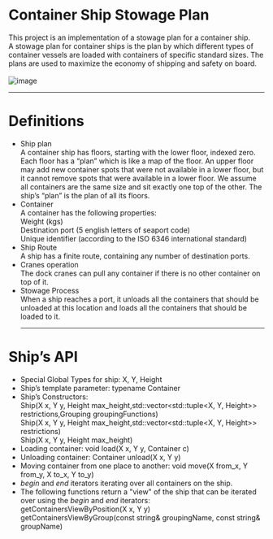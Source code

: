# Container Ship Stowage Plan <br/>
This project is an implementation of a stowage plan for a container ship.<br/>
A stowage plan for container ships is the plan by which different types of container vessels are loaded with containers of specific standard sizes. The plans are used to maximize the economy of shipping and safety on board. <br/>  <br/>
![image](https://user-images.githubusercontent.com/98098222/156651366-36df2b77-2a21-4f3b-b6bb-1facd1e374e4.png) <br/>
_________________________________________________________________________________________________________________________________________________________________________________

# Definitions <br/>
- Ship plan<br/>
  A container ship has floors, starting with the lower floor, indexed zero. Each floor has a “plan” which is like a map of the floor.
  An upper floor may add new container spots that were not available in a lower floor, but
  it cannot remove spots that were available in a lower floor.
  We assume all containers are the same size and sit exactly one top of the other.
  The ship’s “plan” is the plan of all its floors. <br/>
- Container <br/>
  A container has the following properties: <br/>
  Weight (kgs) <br/>
  Destination port (5 english letters of seaport code) <br/>
   Unique identifier (according to the ISO 6346 international standard) <br/>
- Ship Route <br/>
  A ship has a finite route, containing any number of destination ports. <br/>
- Cranes operation <br/>
  The dock cranes can pull any container if there is no other container on top of it. <br/>
- Stowage Process  <br/>
  When a ship reaches a port, it unloads all the containers that should be unloaded at this location and loads all the containers that should be loaded to it. <br/>
  ________________________________________________________________________________________________________________________________________________________________________________
# Ship’s API <br/>
- Special Global Types for ship: X, Y, Height  <br/>
- Ship’s template parameter: typename Container <br/>
- Ship’s Constructors:  <br/>
  Ship(X x, Y y, Height max_height,std::vector<std::tuple<X, Y, Height>> restrictions,Grouping<Container> groupingFunctions) <br/>
  Ship(X x, Y y, Height max_height,std::vector<std::tuple<X, Y, Height>> restrictions) <br/>
  Ship(X x, Y y, Height max_height) <br/>
- Loading container: void load(X x, Y y, Container c) <br/>
- Unloading container: Container unload(X x, Y y) <br/>
- Moving container from one place to another: void move(X from_x, Y from_y, X to_x, Y to_y) <br/>
- *begin* and *end* iterators iterating over all containers on the ship.  <br/>
- The following functions return a "view" of the ship that can be iterated over using the *begin* and *end* iterators:  <br/>
  getContainersViewByPosition(X x, Y y) <br/>
  getContainersViewByGroup(const string& groupingName, const string& groupName) <br/>
  
  
